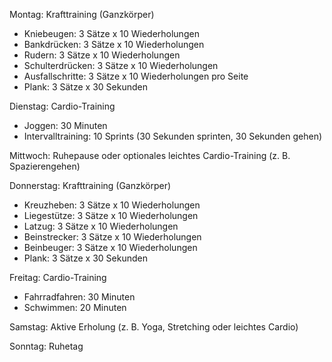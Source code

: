 Montag: Krafttraining (Ganzkörper)

- Kniebeugen: 3 Sätze x 10 Wiederholungen
- Bankdrücken: 3 Sätze x 10 Wiederholungen
- Rudern: 3 Sätze x 10 Wiederholungen
- Schulterdrücken: 3 Sätze x 10 Wiederholungen
- Ausfallschritte: 3 Sätze x 10 Wiederholungen pro Seite
- Plank: 3 Sätze x 30 Sekunden

Dienstag: Cardio-Training

- Joggen: 30 Minuten
- Intervalltraining: 10 Sprints (30 Sekunden sprinten, 30 Sekunden gehen)

Mittwoch: Ruhepause oder optionales leichtes Cardio-Training (z. B. Spazierengehen)

Donnerstag: Krafttraining (Ganzkörper)

- Kreuzheben: 3 Sätze x 10 Wiederholungen
- Liegestütze: 3 Sätze x 10 Wiederholungen
- Latzug: 3 Sätze x 10 Wiederholungen
- Beinstrecker: 3 Sätze x 10 Wiederholungen
- Beinbeuger: 3 Sätze x 10 Wiederholungen
- Plank: 3 Sätze x 30 Sekunden

Freitag: Cardio-Training

- Fahrradfahren: 30 Minuten
- Schwimmen: 20 Minuten

Samstag: Aktive Erholung (z. B. Yoga, Stretching oder leichtes Cardio)

Sonntag: Ruhetag
